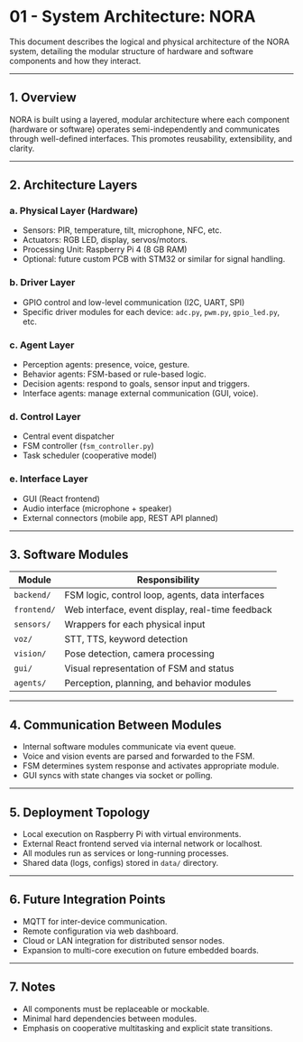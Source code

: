 # 01 - System Architecture: NORA

This document describes the logical and physical architecture of the NORA system, detailing the modular structure of hardware and software components and how they interact.

---

## 1. Overview

NORA is built using a layered, modular architecture where each component (hardware or software) operates semi-independently and communicates through well-defined interfaces. This promotes reusability, extensibility, and clarity.

---

## 2. Architecture Layers

### a. Physical Layer (Hardware)

* Sensors: PIR, temperature, tilt, microphone, NFC, etc.
* Actuators: RGB LED, display, servos/motors.
* Processing Unit: Raspberry Pi 4 (8 GB RAM)
* Optional: future custom PCB with STM32 or similar for signal handling.

### b. Driver Layer

* GPIO control and low-level communication (I2C, UART, SPI)
* Specific driver modules for each device: `adc.py`, `pwm.py`, `gpio_led.py`, etc.

### c. Agent Layer

* Perception agents: presence, voice, gesture.
* Behavior agents: FSM-based or rule-based logic.
* Decision agents: respond to goals, sensor input and triggers.
* Interface agents: manage external communication (GUI, voice).

### d. Control Layer

* Central event dispatcher
* FSM controller (`fsm_controller.py`)
* Task scheduler (cooperative model)

### e. Interface Layer

* GUI (React frontend)
* Audio interface (microphone + speaker)
* External connectors (mobile app, REST API planned)

---

## 3. Software Modules

| Module      | Responsibility                                   |
| ----------- | ------------------------------------------------ |
| `backend/`  | FSM logic, control loop, agents, data interfaces |
| `frontend/` | Web interface, event display, real-time feedback |
| `sensors/`  | Wrappers for each physical input                 |
| `voz/`      | STT, TTS, keyword detection                      |
| `vision/`   | Pose detection, camera processing                |
| `gui/`      | Visual representation of FSM and status          |
| `agents/`   | Perception, planning, and behavior modules       |

---

## 4. Communication Between Modules

* Internal software modules communicate via event queue.
* Voice and vision events are parsed and forwarded to the FSM.
* FSM determines system response and activates appropriate module.
* GUI syncs with state changes via socket or polling.

---

## 5. Deployment Topology

* Local execution on Raspberry Pi with virtual environments.
* External React frontend served via internal network or localhost.
* All modules run as services or long-running processes.
* Shared data (logs, configs) stored in `data/` directory.

---

## 6. Future Integration Points

* MQTT for inter-device communication.
* Remote configuration via web dashboard.
* Cloud or LAN integration for distributed sensor nodes.
* Expansion to multi-core execution on future embedded boards.

---

## 7. Notes

* All components must be replaceable or mockable.
* Minimal hard dependencies between modules.
* Emphasis on cooperative multitasking and explicit state transitions.
